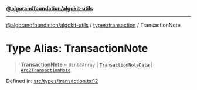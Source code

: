 [**@algorandfoundation/algokit-utils**](../../../README.md)

***

[@algorandfoundation/algokit-utils](../../../README.md) / [types/transaction](../README.md) / TransactionNote

# Type Alias: TransactionNote

> **TransactionNote** = `Uint8Array` \| [`TransactionNoteData`](TransactionNoteData.md) \| [`Arc2TransactionNote`](Arc2TransactionNote.md)

Defined in: [src/types/transaction.ts:12](https://github.com/algorandfoundation/algokit-utils-ts/blob/main/src/types/transaction.ts#L12)
